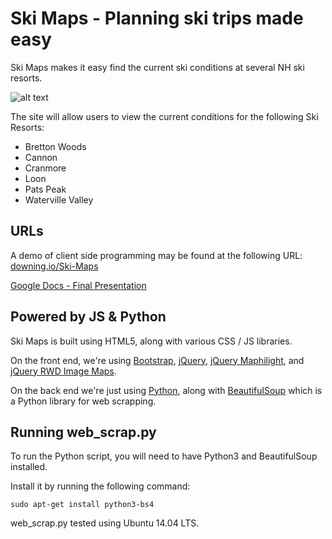 # Ski Maps - Planning ski trips made easy
Ski Maps makes it easy find the current ski conditions at several NH ski resorts.

![alt text](http://downing.io/Ski-Maps/img/demo.png "Demo")

The site will allow users to view the current conditions for the following Ski Resorts:
- Bretton Woods
- Cannon
- Cranmore
- Loon
- Pats Peak
- Waterville Valley

## URLs
A demo of client side programming may be found at the following URL: [downing.io/Ski-Maps](http://downing.io/Ski-Maps/)

[Google Docs - Final Presentation](https://docs.google.com/presentation/d/1sT4nOpsitNVVuL6sX4sSmVNYfY83MEFnV0rHZrGgIs8/edit?usp=sharing)

## Powered by JS & Python
Ski Maps is built using HTML5, along with various CSS / JS libraries.

On the front end, we're using
[Bootstrap](https://getbootstrap.com/),
[jQuery](https://jquery.com/),
[jQuery Maphilight](https://github.com/kemayo/maphilight),
and [jQuery RWD Image Maps]( https://github.com/stowball/jQuery-rwdImageMaps).

On the back end we're just using
[Python](https://www.python.org/),
along with
[BeautifulSoup](http://www.crummy.com/software/BeautifulSoup/)
which is a Python library for web scrapping.

## Running web_scrap.py
To run the Python script, you will need to have Python3 and BeautifulSoup installed.

Install it by running the following command:

```
sudo apt-get install python3-bs4
```

web_scrap.py tested using Ubuntu 14.04 LTS.
